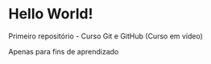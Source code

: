 # Hello World!
 Primeiro repositório - Curso Git e GitHub (Curso em vídeo)
 
 Apenas para fins de aprendizado